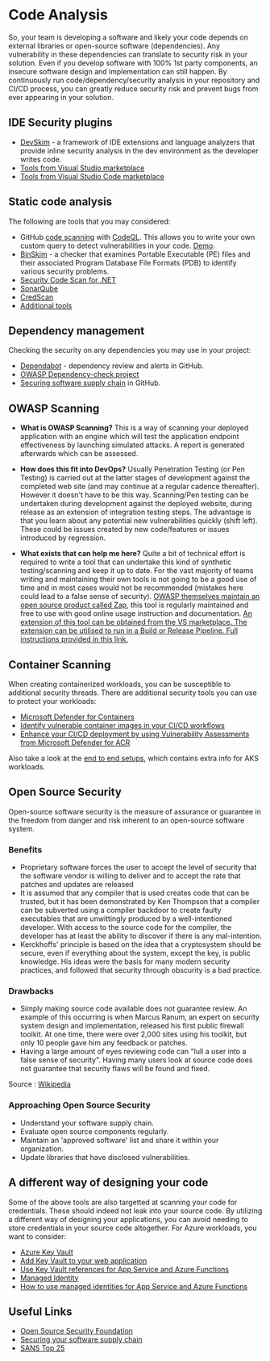 # Code Analysis

So, your team is developing a software and likely your code depends on external libraries or open-source software (dependencies). Any vulnerability in these dependencies can translate to security risk in your solution. Even if you develop software with 100% 1st party components, an insecure software design and implementation can still happen.  By continuously run code/dependency/security analysis in your repository and CI/CD process, you can greatly reduce security risk and prevent bugs from ever appearing in your solution.

## IDE Security plugins

- [DevSkim](https://github.com/Microsoft/DevSkim#devskim) - a framework of IDE extensions and language analyzers that provide inline security analysis in the dev environment as the developer writes code.
- [Tools from Visual Studio marketplace](https://marketplace.visualstudio.com/search?term=tag%3ASecurity&target=VS&category=All%20categories&vsVersion=vs15&sortBy=Relevance)
- [Tools from Visual Studio Code marketplace](https://marketplace.visualstudio.com/search?term=tag%3Asecurity&target=VSCode&category=All%20categories&sortBy=Relevance)

## Static code analysis

The following are tools that you may considered:

- GitHub [code scanning](https://docs.github.com/en/free-pro-team@latest/github/finding-security-vulnerabilities-and-errors-in-your-code/automatically-scanning-your-code-for-vulnerabilities-and-errors) with [CodeQL](https://codeql.github.com/). This allows you to write your own custom query to detect vulnerabilities in your code. [Demo](https://github.com/github/code-scanning-javascript-demo).
- [BinSkim](https://github.com/microsoft/binskim/blob/main/docs/UserGuide.md) - a checker that examines Portable Executable (PE) files and their associated Program Database File Formats (PDB) to identify various security problems.
- [Security Code Scan for .NET](https://security-code-scan.github.io/)
- [SonarQube](https://docs.sonarqube.org/latest/)
- [CredScan](https://secdevtools.azurewebsites.net/helpcredscan.html)
- [Additional tools](https://www.microsoft.com/securityengineering/sdl/resources)

## Dependency management

Checking the security on any dependencies you may use in your project:

- [Dependabot](https://github.com/dependabot/dependabot-core#dependabot) - dependency review and alerts in GitHub.
- [OWASP Dependency-check project](https://owasp.org/www-project-dependency-check/)
- [Securing software supply chain](https://docs.github.com/en/free-pro-team@latest/github/managing-security-vulnerabilities) in GitHub.

## OWASP Scanning

- **What is OWASP Scanning?**
This is a way of scanning your deployed application with an engine which will test the application endpoint effectiveness by launching simulated attacks. A report is generated afterwards which can be assessed.

- **How does this fit into DevOps?**
Usually Penetration Testing (or Pen Testing) is carried out at the latter stages of development against the completed web site (and may continue at a regular cadence thereafter). However it doesn't have to be this way. Scanning/Pen testing can be undertaken during development against the deployed website, during release as an extension of integration testing steps. The advantage is that you learn about any potential new vulnerabilities quickly (shift left). These could be issues created by new code/features or issues introduced by regression.

- **What exists that can help me here?**
Quite a bit of technical effort is required to write a tool that can undertake this kind of synthetic testing/scanning and keep it up to date. For the vast majority of teams writing and maintaining their own tools is not going to be a good use of time and in most cases would not be recommended (mistakes here could lead to a false sense of security).
[OWASP themselves maintain an open source product called Zap](https://owasp.org/www-project-zap/), this tool is regularly maintained and free to use with good online usage instruction and documentation. [An extension of this tool can be obtained from the VS marketplace. The extension can be utilised to run in a Build or Release Pipeline. Full instructions provided in this link.](https://marketplace.visualstudio.com/items?itemName=CSE-DevOps.zap-scanner)

## Container Scanning

When creating containerized workloads, you can be susceptible to additional security threads. There are additional security tools you can use to protect your workloads:

- [Microsoft Defender for Containers](https://docs.microsoft.com/azure/defender-for-cloud/defender-for-containers-introduction?tabs=defender-for-container-arch-aks#architecture-overview)
- [Identify vulnerable container images in your CI/CD workflows](https://docs.microsoft.com/azure/defender-for-cloud/defender-for-container-registries-cicd)
- [Enhance your CI/CD deployment by using Vulnerability Assessments from Microsoft Defender for ACR](https://techcommunity.microsoft.com/t5/microsoft-defender-for-cloud/enhance-your-ci-cd-deployment-by-using-vulnerability-assessments/ba-p/2102516)

Also take a look at the [end to end setups](end-to-end.md), which contains extra info for AKS workloads. 

## Open Source Security

Open-source software security is the measure of assurance or guarantee in the freedom from danger and risk inherent to an open-source software system.

### Benefits

- Proprietary software forces the user to accept the level of security that the software vendor is willing to deliver and to accept the rate that patches and updates are released
- It is assumed that any compiler that is used creates code that can be trusted, but it has been demonstrated by Ken Thompson that a compiler can be subverted using a compiler backdoor to create faulty executables that are unwittingly produced by a well-intentioned developer. With access to the source code for the compiler, the developer has at least the ability to discover if there is any mal-intention.
- Kerckhoffs' principle is based on the idea that a cryptosystem should be secure, even if everything about the system, except the key, is public knowledge. His ideas were the basis for many modern security practices, and followed that security through obscurity is a bad practice.

### Drawbacks

- Simply making source code available does not guarantee review. An example of this occurring is when Marcus Ranum, an expert on security system design and implementation, released his first public firewall toolkit. At one time, there were over 2,000 sites using his toolkit, but only 10 people gave him any feedback or patches.
- Having a large amount of eyes reviewing code can "lull a user into a false sense of security". Having many users look at source code does not guarantee that security flaws will be found and fixed.

Source : [Wikipedia](https://en.wikipedia.org/wiki/Open-source_software_security)

### Approaching Open Source Security

- Understand your software supply chain.
- Evaluate open source components regularly.
- Maintain an 'approved software' list and share it within your organization.
- Update libraries that have disclosed vulnerabilities.

## A different way of designing your code

Some of the above tools are also targetted at scanning your code for credentials. These should indeed not leak into your source code. By utilizing a different way of designing your applications, you can avoid needing to store credentials in your source code altogether. For Azure workloads, you want to consider: 

- [Azure Key Vault](https://docs.microsoft.com/azure/key-vault/general/overview)
- [Add Key Vault to your web application](https://docs.microsoft.com/azure/key-vault/general/vs-key-vault-add-connected-service)
- [Use Key Vault references for App Service and Azure Functions](https://docs.microsoft.com/azure/app-service/app-service-key-vault-references)
- [Managed Identity](https://docs.microsoft.com/azure/active-directory/managed-identities-azure-resources/overview)
- [How to use managed identities for App Service and Azure Functions](https://docs.microsoft.com/azure/app-service/overview-managed-identity?tabs=portal%2Chttp)

## Useful Links

- [Open Source Security Foundation](https://openssf.org/)
- [Securing your software supply chain](https://docs.github.com/en/code-security/supply-chain-security)
- [SANS Top 25](http://cwe.mitre.org/top25/archive/2021/2021_cwe_top25.html)
